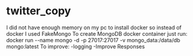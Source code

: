 # twitter_copy
I did not have enough memory on my pc to install docker so instead of docker I used FakeMongo
To create MongoDB docker container just run: docker run --name mongo -d -p 27017:27017 -v mongo_data:/data/db mongo:latest
To improve:
-logging
-Improve Responses
